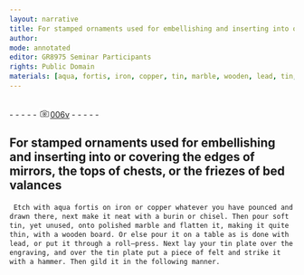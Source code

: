 ```yaml
---
layout: narrative
title: For stamped ornaments used for embellishing and inserting into or covering the edges of mirrors, the tops of chests, or the friezes of bed valances
author:
mode: annotated
editor: GR8975 Seminar Participants
rights: Public Domain
materials: [aqua, fortis, iron, copper, tin, marble, wooden, lead, tin, tin, felt]
---
```


 <br/>- - - - - <a href="http://gallica.bnf.fr/ark:/12148/btv1b10500001g/f18.image"><img src="../assets/photo-icon.png" alt="folio image: " style="display:inline-block; margin-bottom:-3px;"/>006v</a> - - - - - <br/> 
##  For stamped ornaments used for embellishing and inserting into or covering the edges of mirrors, the tops of chests, or the friezes of bed valances 

 
     Etch with aqua fortis on iron or copper whatever you have pounced and drawn there, next make it neat with a burin or chisel. Then pour soft tin, yet unused, onto polished marble and flatten it, making it quite thin, with a wooden board. Or else pour it on a table as is done with lead, or put it through a roll—press. Next lay your tin plate over the engraving, and over the tin plate put a piece of felt and strike it with a hammer. Then gild it in the following manner. 
 